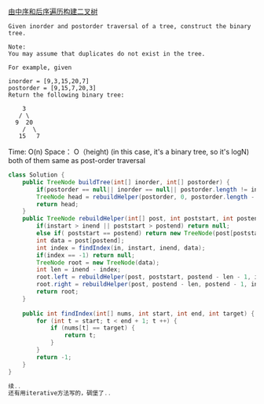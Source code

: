 [由中序和后序遍历构建二叉树](https://leetcode.com/problems/construct-binary-tree-from-inorder-and-postorder-traversal/description/)

```
Given inorder and postorder traversal of a tree, construct the binary tree.

Note:
You may assume that duplicates do not exist in the tree.

For example, given

inorder = [9,3,15,20,7]
postorder = [9,15,7,20,3]
Return the following binary tree:

    3
   / \
  9  20
    /  \
   15   7
```
Time: O(n)
Space： O（height)  (in this case, it's a binary tree, so it's logN)
both of them same as post-order traversal
```java
class Solution {
    public TreeNode buildTree(int[] inorder, int[] postorder) {
        if(postorder == null|| inorder == null|| postorder.length != inorder.length) return null;
        TreeNode head = rebuildHelper(postorder, 0, postorder.length - 1, inorder, 0, inorder.length - 1);
        return head;
    }
    public TreeNode rebuildHelper(int[] post, int poststart, int postend, int[] in, int instart, int inend) {
        if(instart > inend || poststart > postend) return null;
        else if( poststart == postend) return new TreeNode(post[poststart]);
        int data = post[postend];
        int index = findIndex(in, instart, inend, data);
        if(index == -1) return null;
        TreeNode root = new TreeNode(data);
        int len = inend - index;
        root.left = rebuildHelper(post, poststart, postend - len - 1, in, instart, index - 1);
        root.right = rebuildHelper(post, postend - len, postend - 1, in, index + 1, inend);
        return root;
    }
    
    public int findIndex(int[] nums, int start, int end, int target) {
        for (int t = start; t < end + 1; t ++) {
            if (nums[t] == target) {
                return t;
            }
        }
        return -1;
    }
}
```

```java
续..
还有用iterative方法写的，碉堡了..
```
